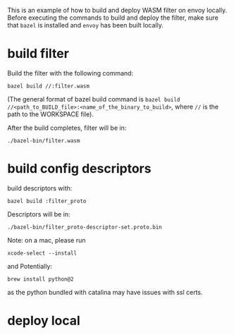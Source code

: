 This is an example of how to build and deploy WASM filter on envoy locally. Before executing the commands to build and deploy the filter, make sure that `bazel` is installed and `envoy` has been built locally.

# build filter
Build the filter with the following command:
```
bazel build //:filter.wasm
```
(The general format of bazel build command is `bazel build //<path_to_BUILD_file>:<name_of_the_binary_to_build>`, where `//` is the path to the WORKSPACE file).

After the build completes, filter will be in:
```
./bazel-bin/filter.wasm
```

# build config descriptors

build descriptors with:
```
bazel build :filter_proto
```

Descriptors will be in:
```
./bazel-bin/filter_proto-descriptor-set.proto.bin
```

Note: 
on a mac, please run
```
xcode-select --install
```

and Potentially:
```
brew install python@2
```
as the python bundled with catalina may have issues with ssl certs.


# deploy local 

